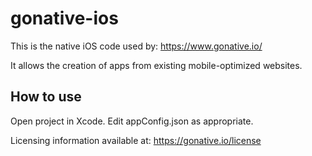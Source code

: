 gonative-ios
============

This is the native iOS code used by: https://www.gonative.io/

It allows the creation of apps from existing mobile-optimized websites.


How to use
------------
Open project in Xcode. Edit appConfig.json as appropriate.

Licensing information available at: https://gonative.io/license
